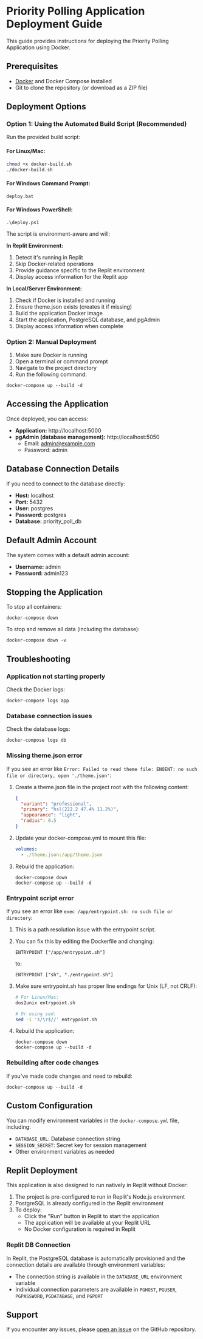 # Priority Polling Application Deployment Guide

This guide provides instructions for deploying the Priority Polling Application using Docker.

## Prerequisites

- [Docker](https://www.docker.com/products/docker-desktop/) and Docker Compose installed
- Git to clone the repository (or download as a ZIP file)

## Deployment Options

### Option 1: Using the Automated Build Script (Recommended)

Run the provided build script:

#### For Linux/Mac:
```bash
chmod +x docker-build.sh
./docker-build.sh
```

#### For Windows Command Prompt:
```
deploy.bat
```

#### For Windows PowerShell:
```
.\deploy.ps1
```

The script is environment-aware and will:

**In Replit Environment:**
1. Detect it's running in Replit
2. Skip Docker-related operations
3. Provide guidance specific to the Replit environment
4. Display access information for the Replit app

**In Local/Server Environment:**
1. Check if Docker is installed and running
2. Ensure theme.json exists (creates it if missing)
3. Build the application Docker image
4. Start the application, PostgreSQL database, and pgAdmin
5. Display access information when complete

### Option 2: Manual Deployment

1. Make sure Docker is running
2. Open a terminal or command prompt
3. Navigate to the project directory
4. Run the following command:
```
docker-compose up --build -d
```

## Accessing the Application

Once deployed, you can access:

- **Application:** http://localhost:5000
- **pgAdmin (database management):** http://localhost:5050
  - Email: admin@example.com
  - Password: admin

## Database Connection Details

If you need to connect to the database directly:

- **Host:** localhost
- **Port:** 5432
- **User:** postgres
- **Password:** postgres
- **Database:** priority_poll_db

## Default Admin Account

The system comes with a default admin account:
- **Username:** admin
- **Password:** admin123

## Stopping the Application

To stop all containers:
```
docker-compose down
```

To stop and remove all data (including the database):
```
docker-compose down -v
```

## Troubleshooting

### Application not starting properly

Check the Docker logs:
```
docker-compose logs app
```

### Database connection issues

Check the database logs:
```
docker-compose logs db
```

### Missing theme.json error

If you see an error like `Error: Failed to read theme file: ENOENT: no such file or directory, open './theme.json'`:

1. Create a theme.json file in the project root with the following content:
   ```json
   {
     "variant": "professional",
     "primary": "hsl(222.2 47.4% 11.2%)",
     "appearance": "light",
     "radius": 0.5
   }
   ```

2. Update your docker-compose.yml to mount this file:
   ```yaml
   volumes:
     - ./theme.json:/app/theme.json
   ```

3. Rebuild the application:
   ```
   docker-compose down
   docker-compose up --build -d
   ```

### Entrypoint script error

If you see an error like `exec /app/entrypoint.sh: no such file or directory`:

1. This is a path resolution issue with the entrypoint script.

2. You can fix this by editing the Dockerfile and changing:
   ```
   ENTRYPOINT ["/app/entrypoint.sh"]
   ```
   to:
   ```
   ENTRYPOINT ["sh", "./entrypoint.sh"]
   ```

3. Make sure entrypoint.sh has proper line endings for Unix (LF, not CRLF):
   ```bash
   # For Linux/Mac:
   dos2unix entrypoint.sh
   
   # Or using sed:
   sed -i 's/\r$//' entrypoint.sh
   ```

4. Rebuild the application:
   ```
   docker-compose down
   docker-compose up --build -d
   ```

### Rebuilding after code changes

If you've made code changes and need to rebuild:
```
docker-compose up --build -d
```

## Custom Configuration

You can modify environment variables in the `docker-compose.yml` file, including:

- `DATABASE_URL`: Database connection string
- `SESSION_SECRET`: Secret key for session management
- Other environment variables as needed

## Replit Deployment

This application is also designed to run natively in Replit without Docker:

1. The project is pre-configured to run in Replit's Node.js environment
2. PostgreSQL is already configured in the Replit environment
3. To deploy:
   - Click the "Run" button in Replit to start the application
   - The application will be available at your Replit URL
   - No Docker configuration is required in Replit

### Replit DB Connection

In Replit, the PostgreSQL database is automatically provisioned and the connection details are available through environment variables:
- The connection string is available in the `DATABASE_URL` environment variable
- Individual connection parameters are available in `PGHOST`, `PGUSER`, `PGPASSWORD`, `PGDATABASE`, and `PGPORT`

## Support

If you encounter any issues, please [open an issue](https://github.com/your-repository/issues) on the GitHub repository.